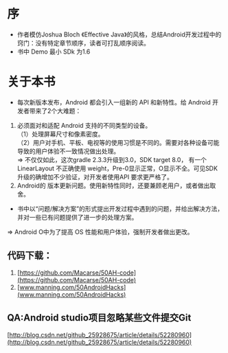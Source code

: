 # 序
- 作者模仿Joshua Bloch 《Effective Java》的风格，总结Android开发过程中的窍门：没有特定章节顺序，读者可打乱顺序阅读。
- 书中 Demo 最小 SDk 为1.6

# 关于本书
- 每次新版本发布，Android 都会引入一组新的 API 和新特性。给 Android 开发者带来了2个大难题：
1. 必须面对和适配 Android 支持的不同类型的设备。    
（1）处理屏幕尺寸和像素密度。     
（2）用户对手机、平板、电视等的使用习惯是不同的。需要对各种设备可能导致的用户体验不一致情况做出处理。     
=> 不仅仅如此，这次gradle 2.3.3升级到3.0，SDK target 8.0， 有一个 LinearLayout 不正确使用 weight，Pre-0显示正常，O显示不全。可见SDK 升级的确增加不少验证，对开发者使用API 要求更严格了。      
2.  Android的 版本更新问题。使用新特性同时，还要兼顾老用户，或者做出取舍。   

- 书中以“问题/解决方案”的形式提出开发过程中遇到的问题，并给出解决方法，并对一些已有问题提供了进一步的处理方案。  

=> Android O中为了提高 OS 性能和用户体验，强制开发者做出更改。

## 代码下载： 
1.  [https://github.com/Macarse/50AH-code](https://github.com/Macarse/50AH-code)
2.  [www.manning.com/50AndroidHacks](www.manning.com/50AndroidHacks)

## QA:Android studio项目忽略某些文件提交Git
[http://blog.csdn.net/github_25928675/article/details/52280960](http://blog.csdn.net/github_25928675/article/details/52280960)